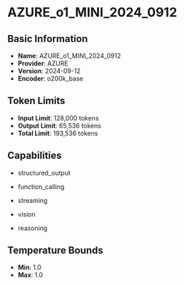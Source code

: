 # AZURE_o1_MINI_2024_0912

## Basic Information
- **Name**: AZURE_o1_MINI_2024_0912
- **Provider**: AZURE
- **Version**: 2024-09-12
- **Encoder**: o200k_base

## Token Limits
- **Input Limit**: 128,000 tokens
- **Output Limit**: 65,536 tokens
- **Total Limit**: 193,536 tokens

## Capabilities


- structured_output

- function_calling

- streaming

- vision

- reasoning





## Temperature Bounds

- **Min**: 1.0
- **Max**: 1.0


